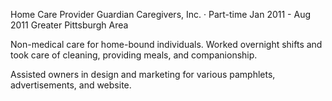 Home Care Provider
Guardian Caregivers, Inc. · Part-time
Jan 2011 - Aug 2011
Greater Pittsburgh Area

Non-medical care for home-bound individuals. Worked overnight shifts and took care of cleaning, providing meals, and companionship. 

Assisted owners in design and marketing for various pamphlets, advertisements, and website.
